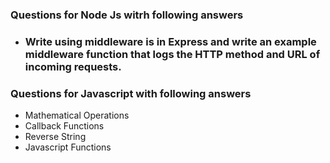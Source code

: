 ### Questions for Node Js witrh following answers 
<ul>
  <li>
<h3>
  Write using middleware is in Express and write an example middleware function that logs the HTTP method and URL of incoming requests.
</h3>
    </li>
  </ul>
  
### Questions for Javascript with following answers 
<ul>
  <li>
    Mathematical Operations
  </li>
  <li>
    Callback Functions
  </li>
  <li>
    Reverse String
  </li>
  <li>
    Javascript Functions
  </li>
</ul>
